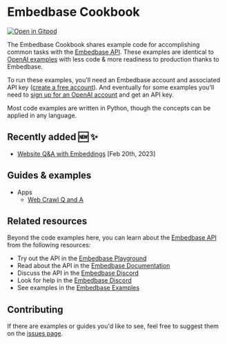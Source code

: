# Embedbase Cookbook

[![Open in Gitpod](https://gitpod.io/button/open-in-gitpod.svg)](https://gitpod.io/#https://github.com/another-ai/embedbase-cookbook)

The Embedbase Cookbook shares example code for accomplishing common tasks with the [Embedbase API]. These examples are identical to [OpenAI examples](https://github.com/openai/openai-cookbook) with less code & more readiness to production thanks to Embedbase.

To run these examples, you'll need an Embedbase account and associated API key ([create a free account][api signup]). And eventually for some examples you'll need to [sign up for an OpenAI account](https://beta.openai.com/signup) and get an API key.

Most code examples are written in Python, though the concepts can be applied in any language.

## Recently added 🆕 ✨

- [Website Q&A with Embeddings](https://github.com/another-ai/embedbase-cookbook/tree/main/apps/web-crawl-q-and-a) [Feb 20th, 2023]

## Guides & examples

- Apps
  - [Web Crawl Q and A](apps/web-crawl-q-and-a)

## Related resources

Beyond the code examples here, you can learn about the [Embedbase API] from the following resources:

- Try out the API in the [Embedbase Playground]
- Read about the API in the [Embedbase Documentation]
- Discuss the API in the [Embedbase Discord]
- Look for help in the [Embedbase Discord]
- See examples in the [Embedbase Examples]

## Contributing

If there are examples or guides you'd like to see, feel free to suggest them on the [issues page].

[chatgpt]: https://chat.openai.com/
[embedbase api]: https://embedbase.xyz
[api signup]: https://app.embedbase.xyz/signup
[embedbase playground]: https://app.embedbase.xyz/dashboard
[embedbase documentation]: https://github.com/different-ai/embedbase
[embedbase discord]: https://discord.gg/pMNeuGrDky
[embedbase examples]: https://github.com/different-ai/embedbase/tree/main/examples
[issues page]: https://github.com/different-ai/embedbase-cookbook/issues

